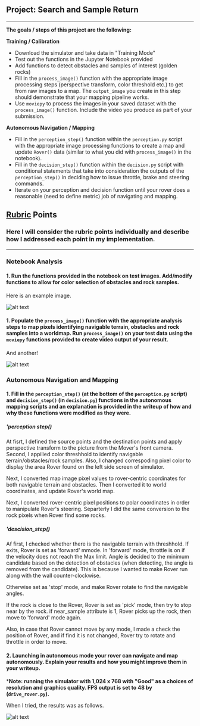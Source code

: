 ## Project: Search and Sample Return

---


**The goals / steps of this project are the following:**  

**Training / Calibration**  

* Download the simulator and take data in "Training Mode"
* Test out the functions in the Jupyter Notebook provided
* Add functions to detect obstacles and samples of interest (golden rocks)
* Fill in the `process_image()` function with the appropriate image processing steps (perspective transform, color threshold etc.) to get from raw images to a map.  The `output_image` you create in this step should demonstrate that your mapping pipeline works.
* Use `moviepy` to process the images in your saved dataset with the `process_image()` function.  Include the video you produce as part of your submission.

**Autonomous Navigation / Mapping**

* Fill in the `perception_step()` function within the `perception.py` script with the appropriate image processing functions to create a map and update `Rover()` data (similar to what you did with `process_image()` in the notebook). 
* Fill in the `decision_step()` function within the `decision.py` script with conditional statements that take into consideration the outputs of the `perception_step()` in deciding how to issue throttle, brake and steering commands. 
* Iterate on your perception and decision function until your rover does a reasonable (need to define metric) job of navigating and mapping.  

[//]: # (Image References)

[image1]: ./misc/rover_image.jpg
[image2]: ./calibration_images/example_grid1.jpg
[image3]: ./calibration_images/example_rock1.jpg 

## [Rubric](https://review.udacity.com/#!/rubrics/916/view) Points
### Here I will consider the rubric points individually and describe how I addressed each point in my implementation.  

---

### Notebook Analysis
#### 1. Run the functions provided in the notebook on test images. Add/modify functions to allow for color selection of obstacles and rock samples.
Here is an example image.

![alt text][image1]

#### 1. Populate the `process_image()` function with the appropriate analysis steps to map pixels identifying navigable terrain, obstacles and rock samples into a worldmap.  Run `process_image()` on your test data using the `moviepy` functions provided to create video output of your result. 
And another! 

![alt text][image2]
### Autonomous Navigation and Mapping

#### 1. Fill in the `perception_step()` (at the bottom of the `perception.py` script) and `decision_step()` (in `decision.py`) functions in the autonomous mapping scripts and an explanation is provided in the writeup of how and why these functions were modified as they were.

##### 'perception step()

At fisrt, I defined the source points and the destination points and apply perspective transform to the picture from the Mover's front camera. Second, I appilied color threshhold to identify navigable terrain/obstacles/rock samples. Also, I changed correspoding pixel color to display the area Rover found on the left side screen of simulator.
 
Next, I converted map image pixel values to rover-centric coordinates for both navigable terrain and obstacles. Then I converted it to world coordinates, and update Rover's world map.

Next, I converted rover-centric pixel positions to polar coordinates in order to manipulate Rover's steering.
Separterly I did the same conversion to the rock pixels when Rover find some rocks.    

##### 'descision_step()

Af first, I checked whether there is the navigable terrain with threshhold. If exits, Rover is set as 'forward' mmode. In 'forward' mode, throttle is on if the velocity does not reach the Max limit. Angle is decided to the minimum candidate based on the detection of obstacles (when detecting, the angle is removed from the candidate). This is because I wanted to make Rover run along with the wall counter-clockwise.

Otherwise set as 'stop' mode, and make Rover rotate to find the navigable angles. 


If the rock is close to the Rover, Rover is set as 'pick' mode, then try to stop near by the rock. if near_sample attribute is 1, Rover picks up the rock, then move to 'forward' mode again.

Also, in case that Rover cannot move by any mode, I made a check the position of Rover, and if find it is not changed, Rover try to rotate and throttle in order to move.


#### 2. Launching in autonomous mode your rover can navigate and map autonomously.  Explain your results and how you might improve them in your writeup.  

***Note: running the simulator with 1,024 x 768 with "Good" as a choices of resolution and graphics quality. FPS output is set  to 48 by (`drive_rover.py`).**

When I tried, the results was as follows.




![alt text][image3]


